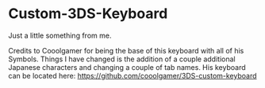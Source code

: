 # Custom-3DS-Keyboard

Just a little something from me.

Credits to Cooolgamer for being the base of this keyboard with all of his Symbols. Things I have changed is the addition of a couple additional Japanese characters and changing a couple of tab names. His keyboard can be located here: https://github.com/cooolgamer/3DS-custom-keyboard
